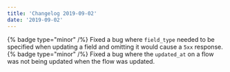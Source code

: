 ```yaml
---
title: 'Changelog 2019-09-02'
date: '2019-09-02'
---
```

{% badge type="minor" /%} Fixed a bug where `field_type` needed to be specified when updating a field and omitting it would cause a `5xx` response.
{% badge type="minor" /%} Fixed a bug where the `updated_at` on a flow was not being updated when the flow was updated.
